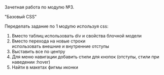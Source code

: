 Зачетная работа по модулю №3.

"Базовый CSS"



Переделать задание по 1 модулю используя css:
1. Вместо таблиц использовать div и свойства блочной модели
2. Вместо перехода на новые строки <br> использовать внешние и внутренние отступы
3. Выставить все по центру
4. Для меню навигации добавить стили для кнопок (отступы, стили при наведении :hover)
5. Найти в макетах фигмы иконки

